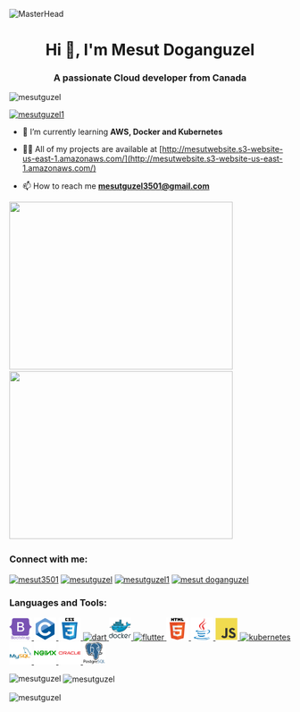 ![MasterHead](https://www.optimizedapps.com/wp-content/uploads/2018/02/cloud_banner.jpg)

<h1 align="center">Hi 👋, I'm Mesut Doganguzel</h1>
<h3 align="center">A passionate Cloud developer from Canada</h3>




<p align="left"> <img src="https://komarev.com/ghpvc/?username=mesutguzel&label=Profile%20views&color=0e75b6&style=flat" alt="mesutguzel" /> </p>

<p align="left"> <a href="https://twitter.com/mesutguzel1" target="blank"><img src="https://img.shields.io/twitter/follow/mesutguzel1?logo=twitter&style=for-the-badge" alt="mesutguzel1" /></a> </p>

- 🌱 I’m currently learning **AWS, Docker and Kubernetes**

- 👨‍💻 All of my projects are available at [http://mesutwebsite.s3-website-us-east-1.amazonaws.com/](http://mesutwebsite.s3-website-us-east-1.amazonaws.com/)

- 📫 How to reach me **mesutguzel3501@gmail.com**
<p float="left"><img src="https://i.pinimg.com/originals/ce/69/4f/ce694f560636dffcf42ecf40d4f2f962.gif" width="400px" height="300px">
<img src="https://user-images.githubusercontent.com/77083678/153113402-d2c73a1c-2674-4537-a640-f3943b6ade17.gif" width="400px" height="300px"></p>
<h3 align="left">Connect with me:</h3>
<p align="left">
<a href="https://codepen.io/mesut3501" target="blank"><img align="center" src="https://raw.githubusercontent.com/rahuldkjain/github-profile-readme-generator/master/src/images/icons/Social/codepen.svg" alt="mesut3501" height="30" width="40" /></a>
<a href="https://dev.to/mesutguzel" target="blank"><img align="center" src="https://raw.githubusercontent.com/rahuldkjain/github-profile-readme-generator/master/src/images/icons/Social/devto.svg" alt="mesutguzel" height="30" width="40" /></a>
<a href="https://twitter.com/mesutguzel1" target="blank"><img align="center" src="https://raw.githubusercontent.com/rahuldkjain/github-profile-readme-generator/master/src/images/icons/Social/twitter.svg" alt="mesutguzel1" height="30" width="40" /></a>
<a href="https://linkedin.com/in/mesut doganguzel" target="blank"><img align="center" src="https://raw.githubusercontent.com/rahuldkjain/github-profile-readme-generator/master/src/images/icons/Social/linked-in-alt.svg" alt="mesut doganguzel" height="30" width="40" /></a>
</p>

<h3 align="left">Languages and Tools:</h3>
<p align="left"><a href="https://getbootstrap.com" target="_blank" rel="noreferrer"> <img src="https://raw.githubusercontent.com/devicons/devicon/master/icons/bootstrap/bootstrap-plain-wordmark.svg" alt="bootstrap" width="40" height="40"/> </a> <a href="https://www.cprogramming.com/" target="_blank" rel="noreferrer"> <img src="https://raw.githubusercontent.com/devicons/devicon/master/icons/c/c-original.svg" alt="c" width="40" height="40"/> </a> <a href="https://www.w3schools.com/css/" target="_blank" rel="noreferrer"> <img src="https://raw.githubusercontent.com/devicons/devicon/master/icons/css3/css3-original-wordmark.svg" alt="css3" width="40" height="40"/> </a> <a href="https://dart.dev" target="_blank" rel="noreferrer"> <img src="https://www.vectorlogo.zone/logos/dartlang/dartlang-icon.svg" alt="dart" width="40" height="40"/> </a> <a href="https://www.docker.com/" target="_blank" rel="noreferrer"> <img src="https://raw.githubusercontent.com/devicons/devicon/master/icons/docker/docker-original-wordmark.svg" alt="docker" width="40" height="40"/> </a> <a href="https://flutter.dev" target="_blank" rel="noreferrer"> <img src="https://www.vectorlogo.zone/logos/flutterio/flutterio-icon.svg" alt="flutter" width="40" height="40"/> </a> <a href="https://www.w3.org/html/" target="_blank" rel="noreferrer"> <img src="https://raw.githubusercontent.com/devicons/devicon/master/icons/html5/html5-original-wordmark.svg" alt="html5" width="40" height="40"/> </a> <a href="https://www.java.com" target="_blank" rel="noreferrer"> <img src="https://raw.githubusercontent.com/devicons/devicon/master/icons/java/java-original.svg" alt="java" width="40" height="40"/> </a> <a href="https://developer.mozilla.org/en-US/docs/Web/JavaScript" target="_blank" rel="noreferrer"> <img src="https://raw.githubusercontent.com/devicons/devicon/master/icons/javascript/javascript-original.svg" alt="javascript" width="40" height="40"/> </a> <a href="https://kubernetes.io" target="_blank" rel="noreferrer"> <img src="https://www.vectorlogo.zone/logos/kubernetes/kubernetes-icon.svg" alt="kubernetes" width="40" height="40"/> </a> <a href="https://www.mysql.com/" target="_blank" rel="noreferrer"> <img src="https://raw.githubusercontent.com/devicons/devicon/master/icons/mysql/mysql-original-wordmark.svg" alt="mysql" width="40" height="40"/> </a> <a href="https://www.nginx.com" target="_blank" rel="noreferrer"> <img src="https://raw.githubusercontent.com/devicons/devicon/master/icons/nginx/nginx-original.svg" alt="nginx" width="40" height="40"/> </a> <a href="https://www.oracle.com/" target="_blank" rel="noreferrer"> <img src="https://raw.githubusercontent.com/devicons/devicon/master/icons/oracle/oracle-original.svg" alt="oracle" width="40" height="40"/> </a> <a href="https://www.postgresql.org" target="_blank" rel="noreferrer"> <img src="https://raw.githubusercontent.com/devicons/devicon/master/icons/postgresql/postgresql-original-wordmark.svg" alt="postgresql" width="40" height="40"/> </a> </p>

<p><img align="left" src="https://github-readme-stats.vercel.app/api/top-langs?username=mesutguzel&show_icons=true&locale=en&layout=compact" alt="mesutguzel" /></p>

<p>&nbsp;<img align="center" src="https://github-readme-stats.vercel.app/api?username=mesutguzel&show_icons=true&locale=en" alt="mesutguzel" /></p>

<p><img align="center" src="https://github-readme-streak-stats.herokuapp.com/?user=mesutguzel&" alt="mesutguzel" /></p>
